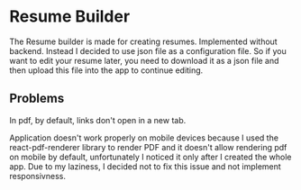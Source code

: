 # Resume Builder

The Resume builder is made for creating resumes. Implemented without backend. Instead I decided to use json file as a configuration file. So if you want to edit your resume later, you need to download it as a json file and then upload this file into the app to continue editing.

## Problems

In pdf, by default, links don't open in a new tab.

Application doesn't work properly on mobile devices because I used the react-pdf-renderer library to render PDF and it doesn't allow rendering pdf on mobile by default, unfortunately I noticed it only after I created the whole app. Due to my laziness, I decided not to fix this issue and not implement responsivness.

